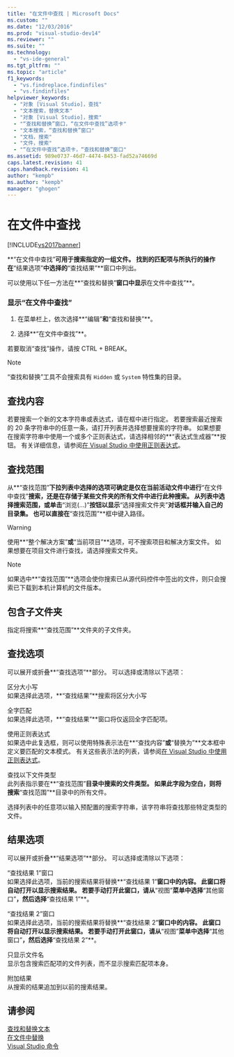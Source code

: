 ```yaml
---
title: "在文件中查找 | Microsoft Docs"
ms.custom: ""
ms.date: "12/03/2016"
ms.prod: "visual-studio-dev14"
ms.reviewer: ""
ms.suite: ""
ms.technology: 
  - "vs-ide-general"
ms.tgt_pltfrm: ""
ms.topic: "article"
f1_keywords: 
  - "vs.findreplace.findinfiles"
  - "vs.findinfiles"
helpviewer_keywords: 
  - "对象 [Visual Studio]，查找"
  - "文本搜索，替换文本"
  - "对象 [Visual Studio]，搜索"
  - "“查找和替换”窗口，“在文件中查找”选项卡"
  - "文本搜索，“查找和替换”窗口"
  - "文档，搜索"
  - "文件，搜索"
  - "“在文件中查找”选项卡，“查找和替换”窗口"
ms.assetid: 989e0737-46d7-4474-8453-fad52a74669d
caps.latest.revision: 41
caps.handback.revision: 41
author: "kempb"
ms.author: "kempb"
manager: "ghogen"
---
```

# 在文件中查找
[!INCLUDE[vs2017banner](../code-quality/includes/vs2017banner.md)]

**“在文件中查找”**可用于搜索指定的一组文件。  找到的匹配项与所执行的操作在**“结果选项”**中选择的**“查找结果”**窗口中列出。  
  
 可以使用以下任一方法在**“查找和替换”**窗口中显示**在文件中查找”**。  
  
### 显示“在文件中查找”  
  
1.  在菜单栏上，依次选择**“编辑”**和**“查找和替换”**。  
  
2.  选择**“在文件中查找”**。  
  
 若要取消“查找”操作，请按 CTRL \+ BREAK。  
  
> [!NOTE]
>  “查找和替换”工具不会搜索具有 `Hidden` 或 `System` 特性集的目录。  
  
## 查找内容  
 若要搜索一个新的文本字符串或表达式，请在框中进行指定。  若要搜索最近搜索的 20 条字符串中的任意一条，请打开列表并选择想要搜索的字符串。  如果想要在搜索字符串中使用一个或多个正则表达式，请选择相邻的**“表达式生成器”**按钮。  有关详细信息，请参阅[在 Visual Studio 中使用正则表达式](../ide/using-regular-expressions-in-visual-studio.md)。  
  
## 查找范围  
 从**“查找范围”**下拉列表中选择的选项可确定是仅在当前活动文件中进行**“在文件中查找”**搜索，还是在存储于某些文件夹的所有文件中进行此种搜索。  从列表中选择搜索范围，或单击**“浏览\(...\)”**按钮以显示**“选择搜索文件夹”**对话框并输入自己的目录集。  也可以直接在**“查找范围”**框中键入路径。  
  
> [!WARNING]
>  使用**“整个解决方案”**或**“当前项目”**选项，可不搜索项目和解决方案文件。  如果想要在项目文件进行查找，请选择搜索文件夹。  
  
> [!NOTE]
>  如果选中**“查找范围”**选项会使你搜索已从源代码控件中签出的文件，则只会搜索已下载到本机计算机的文件版本。  
  
## 包含子文件夹  
 指定将搜索**“查找范围”**文件夹的子文件夹。  
  
## 查找选项  
 可以展开或折叠**“查找选项”**部分。  可以选择或清除以下选项：  
  
 区分大小写  
 如果选择此选项，**“查找结果”**搜索将区分大小写  
  
 全字匹配  
 如果选择此选项，**“查找结果”**窗口将仅返回全字匹配项。  
  
 使用正则表达式  
 如果选中此复选框，则可以使用特殊表示法在**“查找内容”**或**“替换为”**文本框中定义要匹配的文本模式。  有关这些表示法的列表，请参阅[在 Visual Studio 中使用正则表达式](../ide/using-regular-expressions-in-visual-studio.md)。  
  
 查找以下文件类型  
 此列表指示要在**“查找范围”**目录中搜索的文件类型。  如果此字段为空白，则将搜索**“查找范围”**目录中的所有文件。  
  
 选择列表中的任意项以输入预配置的搜索字符串，该字符串将查找那些特定类型的文件。  
  
## 结果选项  
 可以展开或折叠**“结果选项”**部分。  可以选择或清除以下选项：  
  
 “查找结果 1”窗口  
 如果选择此选项，当前的搜索结果将替换**“查找结果 1”**窗口中的内容。  此窗口将自动打开以显示搜索结果。  若要手动打开此窗口，请从**“视图”**菜单中选择**“其他窗口”**，然后选择**“查找结果 1”**。  
  
 “查找结果 2”窗口  
 如果选择此选项，当前的搜索结果将替换**“查找结果 2”**窗口中的内容。  此窗口将自动打开以显示搜索结果。  若要手动打开此窗口，请从**“视图”**菜单中选择**“其他窗口”**，然后选择**“查找结果 2”**。  
  
 只显示文件名  
 显示包含搜索匹配项的文件列表，而不显示搜索匹配项本身。  
  
 附加结果  
 从搜索的结果追加到以前的搜素结果。  
  
## 请参阅  
 [查找和替换文本](../ide/finding-and-replacing-text.md)   
 [在文件中替换](../ide/replace-in-files.md)   
 [Visual Studio 命令](../ide/reference/visual-studio-commands.md)